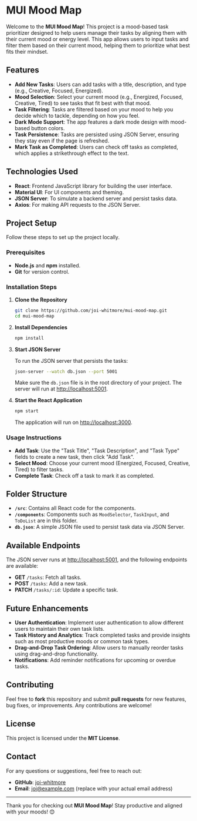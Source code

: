 # MUI Mood Map

Welcome to the **MUI Mood Map**! This project is a mood-based task prioritizer designed to help users manage their tasks by aligning them with their current mood or energy level. This app allows users to input tasks and filter them based on their current mood, helping them to prioritize what best fits their mindset.

## Features

- **Add New Tasks**: Users can add tasks with a title, description, and type (e.g., Creative, Focused, Energized).
- **Mood Selection**: Select your current mood (e.g., Energized, Focused, Creative, Tired) to see tasks that fit best with that mood.
- **Task Filtering**: Tasks are filtered based on your mood to help you decide which to tackle, depending on how you feel.
- **Dark Mode Support**: The app features a dark mode design with mood-based button colors.
- **Task Persistence**: Tasks are persisted using JSON Server, ensuring they stay even if the page is refreshed.
- **Mark Task as Completed**: Users can check off tasks as completed, which applies a strikethrough effect to the text.

## Technologies Used

- **React**: Frontend JavaScript library for building the user interface.
- **Material UI**: For UI components and theming.
- **JSON Server**: To simulate a backend server and persist tasks data.
- **Axios**: For making API requests to the JSON Server.

## Project Setup

Follow these steps to set up the project locally.

### Prerequisites

- **Node.js** and **npm** installed.
- **Git** for version control.

### Installation Steps

1. **Clone the Repository**

   ```bash
   git clone https://github.com/joi-whitmore/mui-mood-map.git
   cd mui-mood-map
   ```

2. **Install Dependencies**

   ```bash
   npm install
   ```

3. **Start JSON Server**

   To run the JSON server that persists the tasks:

   ```bash
   json-server --watch db.json --port 5001
   ```

   Make sure the `db.json` file is in the root directory of your project. The server will run at [http://localhost:5001](http://localhost:5001).

4. **Start the React Application**

   ```bash
   npm start
   ```

   The application will run on [http://localhost:3000](http://localhost:3000).

### Usage Instructions

- **Add Task**: Use the "Task Title", "Task Description", and "Task Type" fields to create a new task, then click "Add Task".
- **Select Mood**: Choose your current mood (Energized, Focused, Creative, Tired) to filter tasks.
- **Complete Task**: Check off a task to mark it as completed.

## Folder Structure

- **`/src`**: Contains all React code for the components.
- **`/components`**: Components such as `MoodSelector`, `TaskInput`, and `ToDoList` are in this folder.
- **`db.json`**: A simple JSON file used to persist task data via JSON Server.

## Available Endpoints

The JSON server runs at [http://localhost:5001](http://localhost:5001), and the following endpoints are available:

- **GET** `/tasks`: Fetch all tasks.
- **POST** `/tasks`: Add a new task.
- **PATCH** `/tasks/:id`: Update a specific task.

## Future Enhancements

- **User Authentication**: Implement user authentication to allow different users to maintain their own task lists.
- **Task History and Analytics**: Track completed tasks and provide insights such as most productive moods or common task types.
- **Drag-and-Drop Task Ordering**: Allow users to manually reorder tasks using drag-and-drop functionality.
- **Notifications**: Add reminder notifications for upcoming or overdue tasks.

## Contributing

Feel free to **fork** this repository and submit **pull requests** for new features, bug fixes, or improvements. Any contributions are welcome!

## License

This project is licensed under the **MIT License**.

## Contact

For any questions or suggestions, feel free to reach out:

- **GitHub**: [joi-whitmore](https://github.com/joi-whitmore)
- **Email**: [joi@example.com](mailto:joi@example.com) (replace with your actual email address)

---
Thank you for checking out **MUI Mood Map**! Stay productive and aligned with your moods! 😊

